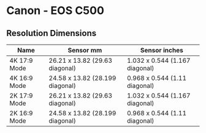 # Canon - EOS C500

## Resolution Dimensions

| Name         | Sensor mm                       | Sensor inches                  |
|--------------|---------------------------------|--------------------------------|
| 4K 17:9 Mode | 26.21 x 13.82 (29.63 diagonal)  | 1.032 x 0.544 (1.167 diagonal) |
| 4K 16:9 Mode | 24.58 x 13.82 (28.199 diagonal) | 0.968 x 0.544 (1.11 diagonal)  |
| 2K 17:9 Mode | 26.21 x 13.82 (29.63 diagonal)  | 1.032 x 0.544 (1.167 diagonal) |
| 2K 16:9 Mode | 24.58 x 13.82 (28.199 diagonal) | 0.968 x 0.544 (1.11 diagonal)  |
